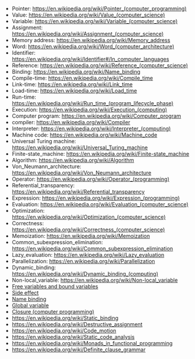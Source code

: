 
- Pointer: https://en.wikipedia.org/wiki/Pointer_(computer_programming)
- Value:  https://en.wikipedia.org/wiki/Value_(computer_science)
- Variable: https://en.wikipedia.org/wiki/Variable_(computer_science)
- Assignment: https://en.wikipedia.org/wiki/Assignment_(computer_science)
- Memory address: https://en.wikipedia.org/wiki/Memory_address
- Word: https://en.wikipedia.org/wiki/Word_(computer_architecture)
- Identifier: https://en.wikipedia.org/wiki/Identifier#/In_computer_languages
- Reference: https://en.wikipedia.org/wiki/Reference_(computer_science)
- Binding: https://en.wikipedia.org/wiki/Name_binding
- Compile-time: https://en.wikipedia.org/wiki/Compile_time
- Link-time: https://en.wikipedia.org/wiki/Link_time
- Load-time: https://en.wikipedia.org/wiki/Load_time
- Run-time: https://en.wikipedia.org/wiki/Run_time_(program_lifecycle_phase)
- Execution: https://en.wikipedia.org/wiki/Execution_(computing)
- Computer program: https://en.wikipedia.org/wiki/Computer_program
- compiler: https://en.wikipedia.org/wiki/Compiler
- Interpreter: https://en.wikipedia.org/wiki/Interpreter_(computing)
- Machine code: https://en.wikipedia.org/wiki/Machine_code
- Universal Turing machine: https://en.wikipedia.org/wiki/Universal_Turing_machine
- Finite-state_machine: https://en.wikipedia.org/wiki/Finite-state_machine
- Algorithm: https://en.wikipedia.org/wiki/Algorithm
- Von_Neumann_architecture: https://en.wikipedia.org/wiki/Von_Neumann_architecture
- Operator: https://en.wikipedia.org/wiki/Operator_(programming)
- Referential_transparency: https://en.wikipedia.org/wiki/Referential_transparency
- Expression: https://en.wikipedia.org/wiki/Expression_(programming)
- Evaluation: https://en.wikipedia.org/wiki/Evaluation_(computer_science)
- Optimization: https://en.wikipedia.org/wiki/Optimization_(computer_science)
- Correctness: https://en.wikipedia.org/wiki/Correctness_(computer_science)
- Memoization: https://en.wikipedia.org/wiki/Memoization
- Common_subexpression_elimination: https://en.wikipedia.org/wiki/Common_subexpression_elimination
- Lazy_evaluation: https://en.wikipedia.org/wiki/Lazy_evaluation
- Parallelization: https://en.wikipedia.org/wiki/Parallelization
- Dynamic_binding: https://en.wikipedia.org/wiki/Dynamic_binding_(computing)
- Non-local_variable: https://en.wikipedia.org/wiki/Non-local_variable
- [Free variables and bound variables](https://en.wikipedia.org/wiki/Free_variable)
- [Side effect](https://en.wikipedia.org/wiki/Side_effect_(computer_science))
- [Name binding](https://en.wikipedia.org/wiki/Static_binding)
- [Global variable](https://en.wikipedia.org/wiki/Global_variable)
- [Closure (computer programming)](https://en.wikipedia.org/wiki/Closure_(computer_science))
- https://en.wikipedia.org/wiki/Static_binding
- https://en.wikipedia.org/wiki/Destructive_assignment
- https://en.wikipedia.org/wiki/Code_motion
- https://en.wikipedia.org/wiki/Static_code_analysis
- https://en.wikipedia.org/wiki/Monads_in_functional_programming
- https://en.wikipedia.org/wiki/Definite_clause_grammar




